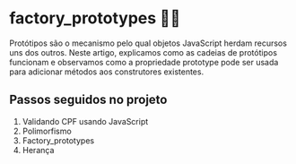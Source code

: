 # factory_prototypes 👨‍💻

Protótipos são o mecanismo pelo qual objetos JavaScript herdam recursos uns dos outros. Neste artigo, explicamos como as cadeias de protótipos funcionam e observamos como a propriedade prototype pode ser usada para adicionar métodos aos construtores existentes.
## Passos seguidos no projeto 

1. Validando CPF usando JavaScript
2. Polimorfismo
3. Factory_prototypes
4. Herança

